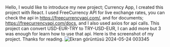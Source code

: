 Hello, I would like to introduce my new project; Currency App,
I created this project with React.
I used FreeCurrency API for live exchange rates, you can check the api in https://freecurrencyapi.com/,
and for documents; https://freecurrencyapi.com/docs,
and I also used axios for api calls.
This project can convert USD-EUR-TRY to TRY-USD-EUR,
I can add more but 3 was enough for learn how to use that api.
Here is the screenshot of my project. Thanks for reading.
![Ekran görüntüsü 2024-05-24 003345](https://github.com/doganakbaba/Currency_App/assets/127808421/ea126ab9-3101-4cbc-9765-4e082fde43e5)
